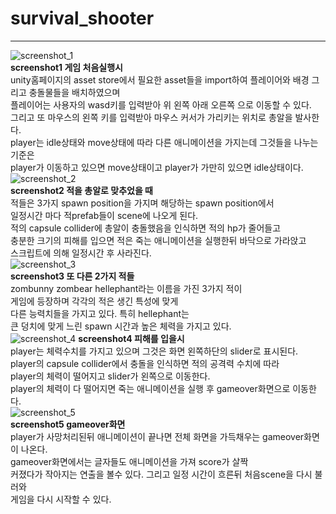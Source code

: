 # survival_shooter  
----------------------
![screenshot_1](https://user-images.githubusercontent.com/38284288/40973181-4121be6a-68fe-11e8-912f-aea3bd6d6b5c.png)    
**screenshot1 게임 처음실행시**  
unity홈페이지의 asset store에서 필요한 asset들을 import하여 플레이어와 배경 그리고 충돌물들을 배치하였으며  
플레이어는 사용자의 wasd키를 입력받아 위 왼쪽 아래 오른쪽 으로 이동할 수 있다.  
그리고 또 마우스의 왼쪽 키를 입력받아 마우스 커서가 가리키는 위치로 총알을 발사한다.  
player는 idle상태와 move상태에 따라 다른 애니메이션을 가지는데 그것들을 나누는 기준은  
player가 이동하고 있으면 move상태이고 player가 가만히 있으면 idle상태이다.  
![screenshot_2](https://user-images.githubusercontent.com/38284288/40973330-dc3d8b18-68fe-11e8-8127-b6bdecc58171.png)  
**screenshot2 적을 총알로 맞추었을 때**  
적들은 3가지 spawn position을 가지며 해당하는 spawn position에서  
일정시간 마다 적prefab들이 scene에 나오게 된다.  
적의 capsule collider에 총알이 충돌했음을 인식하면 적의 hp가 줄어들고  
충분한 크기의 피해를 입으면 적은 죽는 애니메이션을 실행한뒤 바닥으로 가라앉고  
스크립트에 의해 일정시간 후 사라진다.  
![screenshot_3](https://user-images.githubusercontent.com/38284288/40973525-8511a918-68ff-11e8-887e-c682f900d445.png)  
**screenshot3 또 다른 2가지 적들**  
zombunny zombear hellephant라는 이름을 가진 3가지 적이  
게임에 등장하며 각각의 적은 생긴 특성에 맞게  
다른 능력치들을 가지고 있다. 특히 hellephant는  
큰 덩치에 맞게 느린 spawn 시간과 높은 체력을 가지고 있다.  
![screenshot_4](https://user-images.githubusercontent.com/38284288/40973659-0b66ed70-6900-11e8-99cb-94fb0303eaed.png)
**screenshot4 피해를 입을시**  
player는 체력수치를 가지고 있으며 그것은 화면 왼쪽하단의 slider로 표시된다.  
player의 capsule collider에서 충돌을 인식하면 적의 공격력 수치에 따라  
player의 체력이 떨어지고 slider가 왼쪽으로 이동한다.  
player의 체력이 다 떨어지면 죽는 애니메이션을 실행 후 gameover화면으로 이동한다.  
![screenshot_5](https://user-images.githubusercontent.com/38284288/40973632-f87c1596-68ff-11e8-83fa-b0c869f84e58.png)  
**screenshot5 gameover화면**  
player가 사망처리된뒤 애니메이션이 끝나면 전체 화면을 가득채우는 gameover화면이 나온다.  
gameover화면에서는 글자들도 애니메이션을 가져 score가 살짝  
커졌다가 작아지는 연출을 볼수 있다. 그리고 일정 시간이 흐른뒤 처음scene을 다시 불러와  
게임을 다시 시작할 수 있다.  
